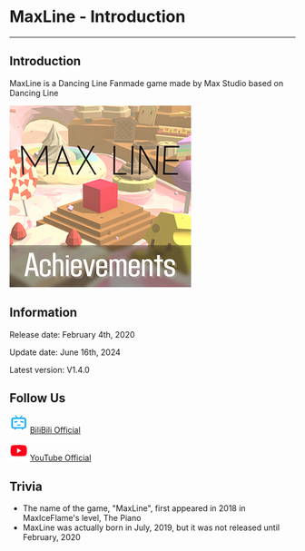 # MaxLine - Introduction
*****
## Introduction
MaxLine is a Dancing Line Fanmade game made by Max Studio based on Dancing Line

![icon](img/140.png)

## Information
Release date: February 4th, 2020

Update date: June 16th, 2024

Latest version: V1.4.0

## Follow Us
![bili](img/bilibili.png)
[BiliBili Official](https://space.bilibili.com/373099696 "BiliBili")

![youtube](img/youtube.png)
[YouTube Official](https://www.youtube.com/@MaxStudioOfficial "YouTube")

## Trivia
* The name of the game, "MaxLine", first appeared in 2018 in MaxIceFlame's level, The Piano
* MaxLine was actually born in July, 2019, but it was not released until February, 2020